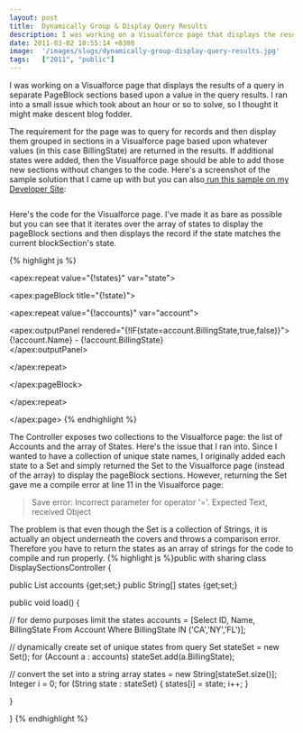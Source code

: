 ```yaml
---
layout: post
title:  Dynamically Group & Display Query Results
description: I was working on a Visualforce page that displays the results of a query in separate PageBlock sections based upon a value in the query results. I ran into a small issue which took about an hour or so to solve, so I thought it might make descent blog fodder.  The requirement for the page was to query for records and then display them grouped in sections in a Visualforce page based upon whatever values (in this case BillingState) are returned in the results. If additional states were added, then 
date: 2011-03-02 10:55:14 +0300
image:  '/images/slugs/dynamically-group-display-query-results.jpg'
tags:   ["2011", "public"]
---
```

<p>I was working on a Visualforce page that displays the results of a query in separate PageBlock sections based upon a value in the query results. I ran into a small issue which took about an hour or so to solve, so I thought it might make descent blog fodder. </p>
<p>The requirement for the page was to query for records and then display them grouped in sections in a Visualforce page based upon whatever values (in this case BillingState) are returned in the results. If additional states were added, then the Visualforce page should be able to add those new sections without changes to the code. Here's a screenshot of the sample solution that I came up with but you can also<a href="http://jeffdouglas-developer-edition.na5.force.com/examples/DisplaySections" target="_blank"> run this sample on my Developer Site</a>:</p>
<p><img src="http://res.cloudinary.com/blog-jeffdouglas-com/image/upload/v1400327812/group-by-value_wnzatl.png" alt="" ></p>
<p>Here's the code for the Visualforce page. I've made it as bare as possible but you can see that it iterates over the array of states to display the pageBlock sections and then displays the record if the state matches the current blockSection's state.</p>
{% highlight js %}<apex:page controller="DisplaySectionsController" action="{!load}" sidebar="false">
 <apex:sectionHeader title="My Sample Display Page" subtitle="Group by States" 
  description="This page shows how you can dynamically group results by field value."/>

 <apex:repeat value="{!states}" var="state">

  <apex:pageBlock title="{!state}">

 <apex:repeat value="{!accounts}" var="account"> 
 
  <apex:outputPanel rendered="{!IF(state=account.BillingState,true,false)}">
  {!account.Name} - {!account.BillingState}<br/>
  </apex:outputPanel>

 </apex:repeat>

  </apex:pageBlock>

 </apex:repeat>

</apex:page>
{% endhighlight %}
<p>The Controller exposes two collections to the Visualforce page: the list of Accounts and the array of States. Here's the issue that I ran into. Since I wanted to have a collection of unique state names, I originally added each state to a Set and simply returned the Set to the Visualforce page (instead of the array) to display the pageBlock sections. However, returning the Set gave me a compile error at line 11 in the Visualforce page:</p>
<blockquote>Save error: Incorrect parameter for operator '='. Expected Text, received Object</blockquote>
<p>The problem is that even though the Set is a collection of Strings, it is actually an object underneath the covers and throws a comparison error. Therefore you have to return the states as an array of strings for the code to compile and run properly.
{% highlight js %}public with sharing class DisplaySectionsController {

 public List<Account> accounts {get;set;} 
 public String[] states {get;set;}
 
 public void load() {
  
  // for demo purposes limit the states 
  accounts = [Select ID, Name, BillingState From Account 
 Where BillingState IN ('CA','NY','FL')];
  
  // dynamically create set of unique states from query
  Set<String> stateSet = new Set<String>();
  for (Account a : accounts)
 stateSet.add(a.BillingState);
 
  // convert the set into a string array 
  states = new String[stateSet.size()];
  Integer i = 0;
  for (String state : stateSet) { 
 states[i] = state;
 i++;
  }
  
 }

}
{% endhighlight %}

